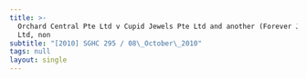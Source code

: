 ```yaml
---
title: >-
  Orchard Central Pte Ltd v Cupid Jewels Pte Ltd and another (Forever Jewels Pte
  Ltd, non
subtitle: "[2010] SGHC 295 / 08\_October\_2010"
tags: null
layout: single
---
```


